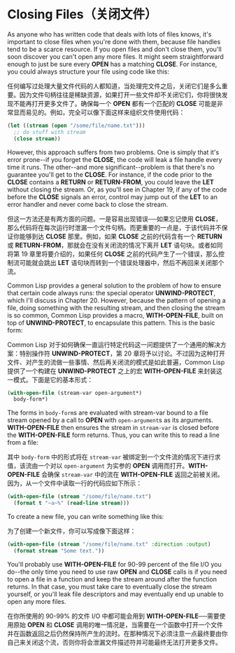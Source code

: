 # Closing Files（关闭文件）

As anyone who has written code that deals with lots of files knows,
it's important to close files when you're done with them, because file
handles tend to be a scarce resource. If you open files and don't
close them, you'll soon discover you can't open any more files. It
might seem straightforward enough to just be sure every **OPEN** has a
matching **CLOSE**. For instance, you could always structure your file
using code like this:

任何编写过处理大量文件代码的人都知道，当处理完文件之后，关闭它们是多么重要。因为文件句柄往往是稀缺资源，如果打开一些文件却不关闭它们，你将很快发现不能再打开更多文件了。确保每一个
**OPEN** 都有一个匹配的 **CLOSE**
可能是非常显而易见的。例如，完全可以像下面这样来组织文件使用代码：

```lisp
(let ((stream (open "/some/file/name.txt")))
  ;; do stuff with stream
  (close stream))
```

However, this approach suffers from two problems. One is simply that
it's error prone--if you forget the **CLOSE**, the code will leak a file
handle every time it runs. The other--and more significant--problem is
that there's no guarantee you'll get to the **CLOSE**. For instance, if
the code prior to the **CLOSE** contains a **RETURN** or **RETURN-FROM**, you
could leave the **LET** without closing the stream. Or, as you'll see in
Chapter 19, if any of the code before the **CLOSE** signals an error,
control may jump out of the **LET** to an error handler and never come
back to close the stream.

但这一方法还是有两方面的问题。一是容易出现错误──如果忘记使用
**CLOSE**，那么代码将在每次运行时泄漏一个文件句柄。而更重要的一点是，于该代码并不保证你能够到达
**CLOSE** 那里。例如，如果 **CLOSE** 之前的代码含有一个 **RETURN**
或 **RETURN-FROM**，那就会在没有关闭流的情况下离开
**LET** 语句块。或者如同将第 19 章里将要介绍的，如果任何
**CLOSE** 之前的代码产生了一个错误，那么控制流可能就会跳出
**LET** 语句块而转到一个错误处理器中，然后不再回来关闭那个流。

Common Lisp provides a general solution to the problem of how to
ensure that certain code always runs: the special operator
**UNWIND-PROTECT**, which I'll discuss in Chapter 20. However, because the
pattern of opening a file, doing something with the resulting stream,
and then closing the stream is so common, Common Lisp provides a
macro, **WITH-OPEN-FILE**, built on top of **UNWIND-PROTECT**, to encapsulate
this pattern. This is the basic form:

Common Lisp
对于如何确保一直运行特定代码这一问题提供了一个通用的解决方案：特别操作符
**UNWIND-PROTECT**，第 20
章将予以讨论。不过因为这种打开文件、对产生的流做一些事情、然后再关闭流的模式是如此普遍，Common
Lisp 提供了一个构建在 **UNWIND-PROTECT**
之上的宏 **WITH-OPEN-FILE** 来封装这一模式。下面是它的基本形式：

```lisp
(with-open-file (stream-var open-argument*)
  body-form*)
```

The forms in `body-form`s are evaluated with stream-var bound to a file
stream opened by a call to **OPEN** with `open-argument`s as its
arguments. **WITH-OPEN-FILE** then ensures the stream in `stream-var` is
closed before the **WITH-OPEN-FILE** form returns. Thus, you can write
this to read a line from a file:

其中 `body-form` 中的形式将在
`stream-var` 被绑定到一个文件流的情况下进行求值，该流由一个对以
`open-argument` 为实参的 **OPEN**
调用而打开。**WITH-OPEN-FILE** 会确保 `stream-var`
中的流在 **WITH-OPEN-FILE**
返回之前被关闭。因为，从一个文件中读取一行的代码应如下所示：

```lisp
(with-open-file (stream "/some/file/name.txt")
  (format t "~a~%" (read-line stream)))
```

To create a new file, you can write something like this:

为了创建一个新文件，你可以写成像下面这样：

```lisp
(with-open-file (stream "/some/file/name.txt" :direction :output)
  (format stream "Some text."))
```

You'll probably use **WITH-OPEN-FILE** for 90-99 percent of the file I/O
you do--the only time you need to use raw **OPEN** and **CLOSE** calls is if
you need to open a file in a function and keep the stream around after
the function returns. In that case, you must take care to eventually
close the stream yourself, or you'll leak file descriptors and may
eventually end up unable to open any more files.

在你所使用的 90-99% 的文件 I/O 中都可能会用到
**WITH-OPEN-FILE**──需要使用原始 **OPEN** 和 **CLOSE**
调用的唯一情况是，当需要在一个函数中打开一个文件并在函数返回之后仍然保持所产生的流时。在那种情况下必须注意一点最终要由你自己来关闭这个流，否则你将会泄漏文件描述符并可能最终无法打开更多文件。

